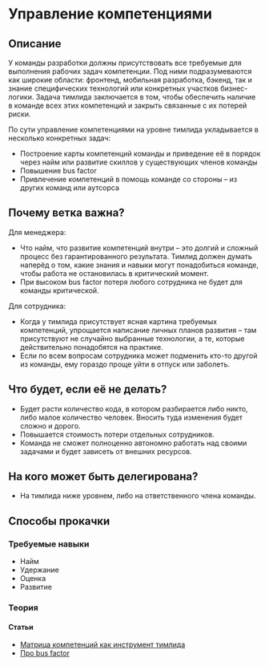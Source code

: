 # Управление компетенциями
## Описание
У команды разработки должны присутствовать все требуемые для выполнения рабочих задач компетенции. Под ними подразумеваются как широкие области: фронтенд, мобильная разработка, бэкенд, так и знание специфических технологий или конкретных участков бизнес-логики. Задача тимлида заключается в том, чтобы обеспечить наличие в команде всех этих компетенций и закрыть связанные с их потерей риски.

По сути управление компетенциями на уровне тимлида укладывается в несколько конкретных задач:
- Построение карты компетенций команды и приведение её в порядок через найм или развитие скиллов у существующих членов команды
- Повышение bus factor
- Привлечение компетенций в помощь команде со стороны – из других команд или аутсорса

## Почему ветка важна?
Для менеджера:
- Что найм, что развитие компетенций внутри – это долгий и сложный процесс без гарантированного результата. Тимлид должен думать наперёд о том, какие знания и навыки могут понадобиться команде, чтобы работа не остановилась в критический момент.
- При высоком bus factor потеря любого сотрудника не будет для команды критической.

Для сотрудника:
- Когда у тимлида присутствует ясная картина требуемых компетенций, упрощается написание личных планов развития – там присутствуют не случайно выбранные технологии, а те, которые действительно понадобятся на практике.
- Если по всем вопросам сотрудника может подменить кто-то другой из команды, ему гораздо проще уйти в отпуск или заболеть.

## Что будет, если её не делать?
- Будет расти количество кода, в котором разбирается либо никто, либо малое количество человек. Вносить туда изменения будет сложно и дорого.
- Повышается стоимость потери отдельных сотрудников.
- Команда не сможет полноценно автономно работать над своими задачами и будет зависеть от внешних ресурсов.

## На кого может быть делегирована?
- На тимлида ниже уровнем, либо на ответственного члена команды.

## Способы прокачки
### Требуемые навыки
- Найм
- Удержание
- Оценка
- Развитие

### Теория
#### Статьи
- [Матрица компетенций как инструмент тимлида](https://habr.com/ru/company/oleg-bunin/blog/437772/)
- [Про bus factor](https://medium.com/@lananovikova/%D0%BA%D0%B0%D0%BA-%D1%81%D1%87%D0%B8%D1%82%D0%B0%D1%82%D1%8C-%D0%B2%D1%8B%D1%8F%D0%B2%D0%BB%D1%8F%D1%82%D1%8C-bus-factor-%D0%BD%D0%B0-%D0%BF%D1%80%D0%BE%D0%B5%D0%BA%D1%82%D0%B5-19f351301abc)
